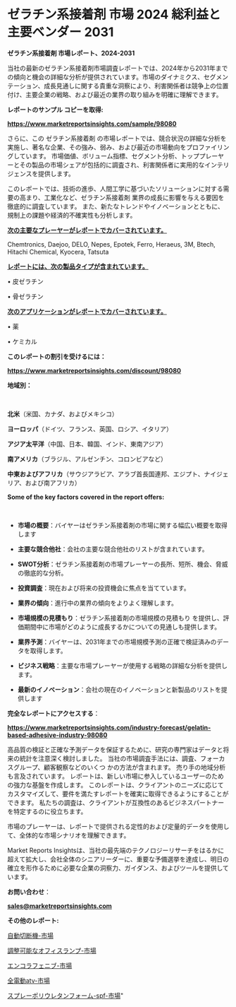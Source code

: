 # ゼラチン系接着剤 市場 2024 総利益と主要ベンダー 2031

<strong>ゼラチン系接着剤 市場レポート、2024-2031</strong>

当社の最新のゼラチン系接着剤市場調査レポートでは、2024年から2031年までの傾向と機会の詳細な分析が提供されています。市場のダイナミクス、セグメンテーション、成長見通しに関する貴重な洞察により、利害関係者は競争上の位置付け、主要企業の戦略、および最近の業界の取り組みを明確に理解できます。



<strong>レポートのサンプル コピーを取得:</strong> <a href=https://www.marketreportsinsights.com/sample/98080>

<strong><u>https://www.marketreportsinsights.com/sample/98080</u></strong></a>

さらに、この ゼラチン系接着剤 の市場レポートでは、競合状況の詳細な分析を実施し、著名な企業、その強み、弱み、および最近の市場動向をプロファイリングしています。 市場価値、ボリューム指標、セグメント分析、トッププレーヤーとその製品の市場シェアが包括的に調査され、利害関係者に実用的なインテリジェンスを提供します。

このレポートでは、技術の進歩、人間工学に基づいたソリューションに対する需要の高まり、工業化など、ゼラチン系接着剤 業界の成長に影響を与える要因を徹底的に調査しています。 また、新たなトレンドやイノベーションとともに、規制上の課題や経済的不確実性も分析します。



<strong><u>次の主要なプレーヤーがレポートでカバーされています。</u></strong>

Chemtronics, Daejoo, DELO, Nepes, Epotek, Ferro, Heraeus, 3M, Btech, Hitachi Chemical, Kyocera, Tatsuta



<strong><u><b>レポートには、次の製品タイプが含まれています。</b></u></strong>

• 皮ゼラチン

• 骨ゼラチン



<strong><u><b>次のアプリケーションがレポートでカバーされています。</b></u></strong>

• 薬

• ケミカル



<strong><b>このレポートの割引を受けるには：</b></strong>

<a href=https://www.marketreportsinsights.com/discount/98080>

<strong><u>https://www.marketreportsinsights.com/discount/98080</u></strong></a>



<strong>地域別：</strong>

<strong> </strong>



<strong>北米</strong>（米国、カナダ、およびメキシコ）



<strong>ヨーロッパ</strong>（ドイツ、フランス、英国、ロシア、イタリア）



<strong>アジア太平洋</strong>（中国、日本、韓国、インド、東南アジア）



<strong>南アメリカ</strong>（ブラジル、アルゼンチン、コロンビアなど）



<strong>中東およびアフリカ</strong>（サウジアラビア、アラブ首長国連邦、エジプト、ナイジェリア、および南アフリカ）



<strong>Some of the key factors covered in the report offers:</strong>

<strong> </strong>
<ul>
  <li>

<strong>市場の概要</strong>：バイヤーはゼラチン系接着剤の市場に関する幅広い概要を取得します</li>
  <li>

<strong>主要な競合他社</strong>：会社の主要な競合他社のリストが含まれています。</li>
  <li>

<strong>SWOT分析</strong>：ゼラチン系接着剤の市場プレーヤーの長所、短所、機会、脅威の徹底的な分析。</li>
  <li>

<strong>投資調査</strong>：現在および将来の投資機会に焦点を当てています。</li>
  <li>

<strong>業界の傾向</strong>：進行中の業界の傾向をよりよく理解します。</li>
  <li>

<strong>市場規模の見積もり</strong>：ゼラチン系接着剤の市場規模の見積もり を提供し、評価期間中に市場がどのように成長するかについての見通しも提供します。</li>
  <li>

<strong>業界予測</strong>：バイヤーは、2031年までの市場規模予測の正確で検証済みのデータを取得します。</li>
  <li>

<strong>ビジネス戦略</strong>：主要な市場プレーヤーが使用する戦略の詳細な分析を提供します。</li>
  <li>

<strong>最新のイノベーション</strong>：会社の現在のイノベーションと新製品のリストを提供します</li>
</ul>


<strong>完全なレポートにアクセスする</strong>：

<a href=https://www.marketreportsinsights.com/industry-forecast/gelatin-based-adhesive-industry-98080>

<strong><u>https://www.marketreportsinsights.com/industry-forecast/gelatin-based-adhesive-industry-98080</u></strong></a>

高品質の検証と正確な予測データを保証するために、研究の専門家はデータと将来の統計を注意深く検討しました。 当社の市場調査手法には、調査、フォーカスグループ、顧客観察などのいくつ かの方法が含まれます。 売り手の地域分析も言及されています。 レポートは、新しい市場に参入しているユーザーのための強力な基盤を作成します。 このレポートは、クライアントのニーズに応じてカスタマイズして、要件を満たすレポートを確実に取得できるようにすることができます。 私たちの調査は、クライアントが互換性のあるビジネスパートナーを特定するのに役立ちます。

市場のプレーヤーは、レポートで提供される定性的および定量的データを使用して、全体的な市場シナリオを理解できます。

Market Reports Insightsは、当社の最先端のテクノロジーリサーチをはるかに超えて拡大し、会社全体のシニアリーダーに、重要な予備選挙を達成し、明日の確立を形作るために必要な企業の洞察力、ガイダンス、およびツールを提供しています。



<strong><b>お問い合わせ</b></strong>：

<a href=mailto:sales@marketreportsinsights.com>

<strong><u>sales@marketreportsinsights.com</u></strong></a>



<strong>その他のレポート:</strong>

<a href=https://www.linkedin.com/pulse/自動切断機-市場-2023-収益と成長ドライバー-2030-data-dive-discoveries-24-analysis-dus7f/>自動切断機-市場</a>

<a href=https://www.linkedin.com/pulse/調整可能なオフィスランプ-市場-2023-総利益と主要ベンダー-2030-npwxf/>調整可能なオフィスランプ-市場</a>

<a href=https://www.linkedin.com/pulse/エンコラフェニブ-市場-2023-新興市場-将来の動向と市場需要-2030-rnnuf/>エンコラフェニブ-市場</a>

<a href=https://www.linkedin.com/pulse/全電動atv-市場-2023-総合分析と事業成長戦略-2030-trend-tracking-toolbox-24-analysis-ev8sf/>全電動atv-市場</a>

<a href=https://www.linkedin.com/pulse/スプレーポリウレタンフォーム-spf-市場-2023-競争分析と事業成長-lzf3f/>スプレーポリウレタンフォーム-spf-市場</a>"
